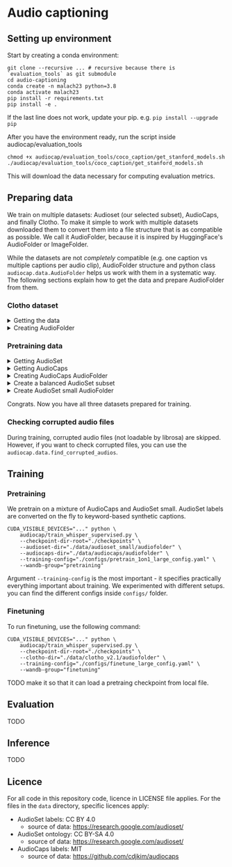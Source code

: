 # Audio captioning


## Setting up environment

Start by creating a conda environment:
```shell
git clone --recursive ... # recursive because there is `evaluation_tools` as git submodule
cd audio-captioning
conda create -n malach23 python=3.8
conda activate malach23
pip install -r requirements.txt
pip install -e .
```
If the last line does not work, update your pip. e.g. `pip install --upgrade pip`

After you have the environment ready, run the script inside audiocap/evaluation_tools
```
chmod +x audiocap/evaluation_tools/coco_caption/get_stanford_models.sh
./audiocap/evaluation_tools/coco_caption/get_stanford_models.sh
```
This will download the data necessary for computing evaluation metrics.


## Preparing data

We train on multiple datasets: Audioset (our selected subset), AudioCaps, and finally Clotho.
To make it simple to work with multiple datasets downloaded them to convert them into a file
structure that is as compatible as possible. We call it AudioFolder, because it is inspired
by HuggingFace's AudioFolder or ImageFolder.

While the datasets are not *completely* compatible (e.g. one caption vs multiple captions per
audio clip), AudioFolder structure and python class `audiocap.data.AudioFolder` helps us work
with them in a systematic way. The following sections explain how to get the data and prepare
AudioFolder from them.


### Clotho dataset

<details>
  <summary> Getting the data </summary>


```shell
mkdir -p data/clotho_v2.1/audiofolder
```

Download the data from <https://zenodo.org/record/4783391> and extract csv into the `data/clotho_v2.1` and audios into `data/clotho_v2.1/audiofolder` folder. Your tree structure should look like this:

```
audio-captioning/
├── audiocap
│   ...
...
|
├── data
│   └── clotho_v2.1
│       ├── audiofolder
│       │   ├─ development
│       │   ├─ evaluation
│       │   ├─ test
│       │   └─ validation
│       ├── clotho_captions_development.csv
│       ├── clotho_captions_evaluation.csv
│       ├── clotho_captions_validation.csv
│       ├── clotho_metadata_development.csv
│       ├── clotho_metadata_evaluation.csv
│       ├── clotho_metadata_test.csv
│       └── clotho_metadata_validation.csv
...
```

</details>


<details>
  <summary> Creating AudioFolder </summary>

Now, prepare 

```shell
python audiocap/prepare_audiofolder.py prepare-clotho-audiofolder data/clotho_v2.1/
```

This will prepare the folder into the format that is easily loadable.

To limit a size of a split (like validation and evaluation), run:

```shell
python audiocap/prepare_audiofolder.py limit-clotho-split data/clotho_v2.1/audiofolder/ validation --limit 200
python audiocap/prepare_audiofolder.py limit-clotho-split data/clotho_v2.1/audiofolder/ evaluation --limit 400
```

This will sample (with a seed) a subset with a desired size and move the remaining examples to the development split.

</details>


### Pretraining data

<details>
  <summary> Getting AudioSet </summary>

AudioSet is a large multi-label classification dataset. In our repository, we use information from
AudioSet ontology to construct keyword-based synthetic captions. This makes it possible to pretrain a
seq2seq captioning model (like Whisper) on AudioSet using an end-to-end supervised training pipeline.

AudioSet annotations are copied into this repository, but audios must be scraped from youtube.
You can use `scripts/download_audioset.sh` script that will use all cores to download and
convert audios based on youtube ids.

Make the script executable

```shell
chmod +x ./scripts/download_audioset.sh
```

Download the audio files

```shell
SPLIT='train_unbalanced' # run again with 'train_balanced' or 'eval'

mkdir -p logs/download_audioset

./scripts/download_audioset.sh \
    "data/audioset_full/csvs/${SPLIT}.csv" \
    "data/audioset_full/audios/${SPLIT}/" 2>&1 \
    | tee >( sed 's/.*\r//' > "logs/download_audioset/${SPLIT}.txt" )
```

(`sed` is there to delete output lines that just update the progress)

Please note that scraping AudioSet is best-effort only. Videos could be deleted from youtube.
Now, you should select a subset of AudioSet that suits your needs. AudioSet is heavily imbalanced,
with music and speech ocurring in a vast majority of examples. In our case, we selected
around 130k instances that covered as much of the underrepresented classes. However, before we
select the subset, we prepare AudioCaps - a different dataset we use for pretraining. This is
to prevent a leakage between the two datasets because they have audio files in common.

</details>


<details>
  <summary> Getting AudioCaps </summary>

AudioCaps is a captioning dataset with much more audios than Clotho (but is arguably of a lower quality).

AudioCaps annotations are also part of this repository. Furthermore, AudioCaps is a subset of AudioSet,
so you have all AudioCaps audios prepared once you download AudioSet.

</details>


<details>
  <summary> Creating AudioCaps AudioFolder </summary>

  Run:

  ```shell
    python audiocap/prepare_audiofolder.py prepare-audiocaps-audiofolder \
    --audiocaps-path data/audiocaps \
    --audioset-path data/audioset_full \
    --audio-format mp3
  ```

  This will copy the files from AudioSet, and prepare AudioFolder structure
  and annotations with dropped records about audios that were listed inside AudioCaps csvs
  but files were missing (unavailable when you scraped AudioSet).

</details>


<details>
  <summary> Create a balanced AudioSet subset </summary>

  This part is most intricate. We want at the same time
  - a diverse subset
  - a balanced subset
  - a large subset
  - no leakeage with AudioCaps

  This is difficult and has no optimal solution. Especially balancing a dataset is difficult when each example has multiple labels.
  In this repository, there are some utilities help select it. If you want to select your own subset, you can look into `notebooks/select_audioset_subset.ipynb`

  However, the subset we selected is also available in this repository in `data/audioset_small`.

</details>


<details>
  <summary> Create AudioSet small AudioFolder </summary>

    Run:

  ```shell
    python audiocap/prepare_audiofolder.py prepare-audioset-small-audiofolder \
    --audioset-small-path data/audioset_small \
    --audioset-full-path data/audioset_full \
    --audio-format mp3
  ```

</details>

Congrats. Now you have all three datasets prepared for training.


### Checking corrupted audio files

During training, corrupted audio files (not loadable by librosa) are skipped.
However, if you want to check corrupted files, you can use the `audiocap.data.find_corrupted_audios`.


## Training


### Pretraining 

We pretrain on a mixture of AudioCaps and AudioSet small.
AudioSet labels are converted on the fly to keyword-based synthetic captions.

```shell
CUDA_VISIBLE_DEVICES="..." python \
    audiocap/train_whisper_supervised.py \
    --checkpoint-dir-root="./checkpoints" \
    --audioset-dir="./data/audioset_small/audiofolder" \
    --audiocaps-dir="./data/audiocaps/audiofolder" \
    --training-config="./configs/pretrain_1on1_large_config.yaml" \
    --wandb-group="pretraining"
```

Argument `--training-config` is the most important - it specifies practically everything important about training.
We experimented with different setups. you can find the different configs inside `configs/` folder.


### Finetuning

To run finetuning, use the following command:

```shell
CUDA_VISIBLE_DEVICES="..." python \
    audiocap/train_whisper_supervised.py \
    --checkpoint-dir-root="./checkpoints" \
    --clotho-dir="./data/clotho_v2.1/audiofolder" \
    --training-config="./configs/finetune_large_config.yaml" \
    --wandb-group="finetuning"
```

TODO make it so that it can load a pretraing checkpoint from local file.


## Evaluation

TODO


## Inference

TODO


## Licence

For all code in this repository code, licence in LICENSE file applies.
For the files in the `data` directory, specific licences apply: 

- AudioSet labels: CC BY 4.0
  - source of data: <https://research.google.com/audioset/>
- AudioSet ontology: CC BY-SA 4.0
  - source of data: <https://research.google.com/audioset/>
- AudioCaps labels: MIT
  - source of data: <https://github.com/cdjkim/audiocaps>
